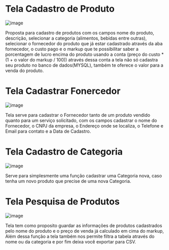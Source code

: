 # Tela Cadastro de Produto
![image](https://github.com/user-attachments/assets/f0347551-2bbc-4a1e-af8c-6ce0d26ec32d)

Proposta para cadastro de produtos com os campos nome do produto, descrição, selecionar a categoria (alimentos, bebidas entre outras), selecionar o fornecedor do produto que já estar cadastrado através da aba fornecedor, o custo pago e o markup que te possibilitar saber a porcentagem de lucro encima do produto usando a conta (preço do custo *(1 + o valor do markup / 100)) através dessa conta a tela não só cadastra seu produto no banco de dados(MYSQL), também te oferece o valor para a venda do produto.

# Tela Cadastrar Fonercedor
![image](https://github.com/user-attachments/assets/33d41095-9b02-450a-8d1e-47dd7f644fff)

Tela serve para cadastrar o Fornecedor tanto de um produto vendido quanto para um serviço solicitado, com os campos cadastrar o nome do Fornecedor, o CNPJ da empresa, o Endereço onde se localiza, o Telefone e Email para contato e a Data de Cadastro.

# Tela Cadastro de Categoria
![image](https://github.com/user-attachments/assets/f97a224e-7b1c-4cde-882b-67d9b45d489e)

Serve para simplesmente uma função cadastrar uma Categoria nova, caso tenha um novo produto que precise de uma nova Categoria.

# Tela Pesquisa de Produtos
![image](https://github.com/user-attachments/assets/03b77b61-918f-43c3-9bde-68fc2d31b7e4)

Tela tem como proposito guardar as informações de produtos cadastrados pelo nome do produto e o preço de venda já calculado em cima do markup,
Além dessa função a tela também nos permite filtra a tabela através do nome ou da categoria  e por fim deixa você exportar para CSV. 





